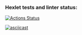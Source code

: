 ### Hexlet tests and linter status:
[![Actions Status](https://github.com/tracktor-git/frontend-project-46/workflows/hexlet-check/badge.svg)](https://github.com/tracktor-git/frontend-project-46/actions)

[![asciicast](https://asciinema.org/a/MkjoU7QitfML0UVkOhq4msxPj.svg)](https://asciinema.org/a/MkjoU7QitfML0UVkOhq4msxPj)